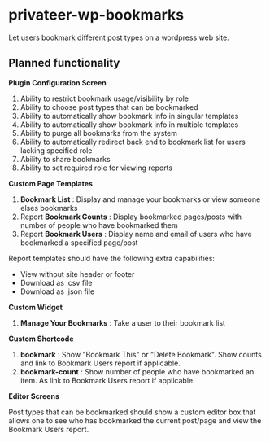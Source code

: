 # privateer-wp-bookmarks
Let users bookmark different post types on a wordpress web site.

## Planned functionality

__Plugin Configuration Screen__

1. Ability to restrict bookmark usage/visibility by role
2. Ability to choose post types that can be bookmarked
3. Ability to automatically show bookmark info in singular templates
4. Ability to automatically show bookmark info in multiple templates
5. Ability to purge all bookmarks from the system
6. Ability to automatically redirect back end to bookmark list for users lacking specified role
7. Ability to share bookmarks
8. Ability to set required role for viewing reports

__Custom Page Templates__

1. __Bookmark List__ : Display and manage your bookmarks or view someone elses bookmarks
2. Report __Bookmark Counts__ : Display bookmarked pages/posts with number of people who have bookmarked them
3. Report __Bookmark Users__ : Display name and email of users who have bookmarked a specified page/post

Report templates should have the following extra capabilities:

* View without site header or footer
* Download as .csv file
* Download as .json file

__Custom Widget__

1. __Manage Your Bookmarks__ : Take a user to their bookmark list

__Custom Shortcode__

1. __bookmark__ : Show "Bookmark This" or "Delete Bookmark". Show counts and link to Bookmark Users report if applicable.
2. __bookmark-count__ : Show number of people who have bookmarked an item. As link to Bookmark Users report if applicable.

__Editor Screens__

Post types that can be bookmarked should show a custom editor box that 
allows one to see who has bookmarked the current post/page and view the 
Bookmark Users report.
